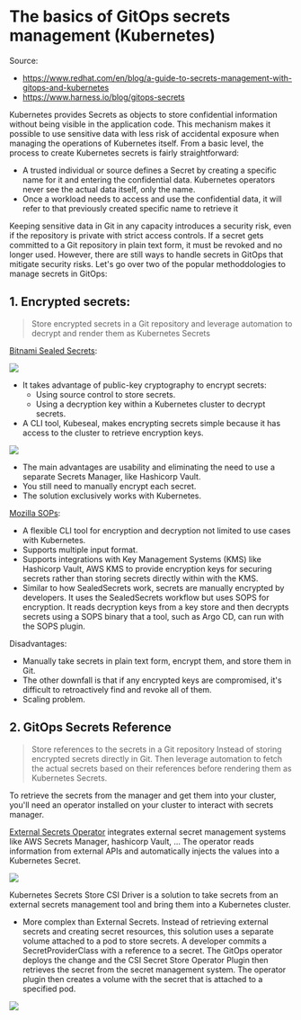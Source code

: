 # The basics of GitOps secrets management (Kubernetes)

Source:
- <https://www.redhat.com/en/blog/a-guide-to-secrets-management-with-gitops-and-kubernetes>
- <https://www.harness.io/blog/gitops-secrets>

Kubernetes provides Secrets as objects to store confidential information without being visible in the application code. This mechanism makes it possible to use sensitive data with less risk of accidental exposure when managing the operations of Kubernetes itself. From a basic level, the process to create Kubernetes secrets is fairly straightforward:
- A trusted individual or source defines a Secret by creating a specific name for it and entering the confidential data. Kubernetes operators never see the actual data itself, only the name.
- Once a workload needs to access and use the confidential data, it will refer to that previously created specific name to retrieve it

Keeping sensitive data in Git in any capacity introduces a security risk, even if the repository is private with strict access controls. If a secret gets committed to a Git repository in plain text form, it must be revoked and no longer used. However, there are still ways to handle secrets in GitOps that mitigate security risks. Let's go over two of the popular methoddologies to manage secrets in GitOps:

## 1. Encrypted secrets:

> Store encrypted secrets in a Git repository and leverage automation to decrypt and render them as Kubernetes Secrets

[Bitnami Sealed Secrets](https://github.com/bitnami-labs/sealed-secrets):

![](https://www.redhat.com/rhdc/managed-files/ohc/Copy%20of%20Secrets%20Management%20with%20GitOps-3.png)

- It takes advantage of public-key cryptography to encrypt secrets:
  - Using source control to store secrets.
  - Using a decryption key within a Kubernetes cluster to decrypt secrets.
- A CLI tool, Kubeseal, makes encrypting secrets simple because it has access to the cluster to retrieve encryption keys.

![](https://www.redhat.com/rhdc/managed-files/ohc/Copy%20of%20Secrets%20Management%20with%20GitOps-2.png)

- The main advantages are usability and eliminating the need to use a separate Secrets Manager, like Hashicorp Vault.
- You still need to manually encrypt each secret.
- The solution exclusively works with Kubernetes.

[Mozilla SOPs](https://github.com/mozilla/sops):
- A flexible CLI tool for encryption and decryption not limited to use cases with Kubernetes.
- Supports multiple input format.
- Supports integrations with Key Management Systems (KMS) like Hashicorp Vault, AWS KMS to provide encryption keys for securing secrets rather than storing secrets directly within with the KMS.
- Similar to how SealedSecrets work, secrets are manually encrypted by developers. It uses the SealedSecrets workflow but uses SOPS for encryption. It reads decryption keys from a key store and then decrypts secrets using a SOPS binary that a tool, such as Argo CD, can run with the SOPS plugin.

Disadvantages:
- Manually take secrets in plain text form, encrypt them, and store them in Git.
- The other downfall is that if any encrypted keys are compromised, it's difficult to retroactively find and revoke all of them.
- Scaling problem.

## 2. GitOps Secrets Reference

> Store references to the secrets in a Git repository Instead of storing encrypted secrets directly in Git. Then leverage automation to fetch the actual secrets based on their references before rendering them as Kubernetes Secrets.

To retrieve the secrets from the manager and get them into your cluster, you'll need an operator installed on your cluster to interact with secrets manager.

[External Secrets Operator](https://github.com/external-secrets/external-secrets) integrates external secret management systems like AWS Secrets Manager, hashicorp Vault, ... The operator reads information from external APIs and automatically injects the values into a Kubernetes Secret.

![](https://www.redhat.com/rhdc/managed-files/ohc/Copy%20of%20Secrets%20Management%20with%20GitOps-4.png)

Kubernetes Secrets Store CSI Driver is a solution to take secrets from an external secrets management tool and bring them into a Kubernetes cluster.
- More complex than External Secrets. Instead of retrieving external secrets and creating secret resources, this solution uses a separate volume attached to a pod to store secrets. A developer commits a SecretProviderClass with a reference to a secret. The GitOps operator deploys the change and the CSI Secret Store Operator Plugin then retrieves the secret from the secret management system. The operator plugin then creates a volume with the secret that is attached to a specified pod.

![](https://www.redhat.com/rhdc/managed-files/ohc/Copy%20of%20Secrets%20Management%20with%20GitOps.png)
